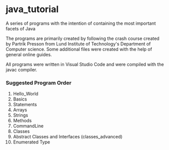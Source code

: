 # java_tutorial
A series of programs with the intention of containing the most important facets of Java

The programs are primarily created by following the crash course created by Partrik Presson from Lund Institute of Technology's Department of Computer science. Some additional files were created with the help of general online guides.

All programs were written in Visual Studio Code and were compiled with the javac compiler.

### Suggested Program Order
1. Hello_World
2. Basics
3. Statements
7. Arrays
8. Strings
4. Methods
5. CommandLine
6. Classes
9. Abstract Classes and Interfaces (classes_advanced)
10. Enumerated Type 
